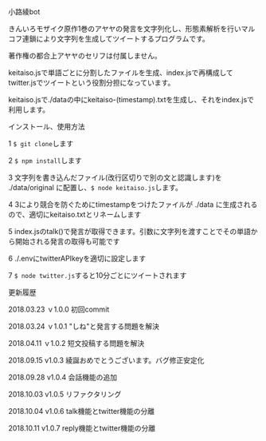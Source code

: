 小路綾bot

きんいろモザイク原作1巻のアヤヤの発言を文字列化し、形態素解析を行いマルコフ連鎖により文字列を生成してツイートするプログラムです。  

著作権の都合上アヤヤのセリフは付属しません。   

keitaiso.jsで単語ごとに分割したファイルを生成、index.jsで再構成してtwitter.jsでツイートという役割分担になっています。  

keitaiso.jsで./dataの中にkeitaiso-(timestamp).txtを生成し、それをindex.jsで利用します。  

インストール、使用方法  

1 `$ git clone`します  

2 `$ npm install`します  

3 文字列を書き込んだファイル(改行区切りで別の文と認識します)を ./data/original に配置し、`$ node keitaiso.js`します。  

4 3により競合を防ぐためにtimestampをつけたファイルが ./data に生成されるので、適切にkeitaiso.txtとリネームします  

5 index.jsのtalk()で発言が取得できます。引数に文字列を渡すことでその単語から開始される発言の取得も可能です


6 ./.envにtwitterAPIkeyを適切に設定します  

7 `$ node twitter.js`すると10分ごとにツイートされます　 

更新履歴

2018.03.23  ｖ1.0.0  初回commit

2018.03.24  ｖ1.0.1  "しね"と発言する問題を解決

2018.04.11  ｖ1.0.2  短文投稿する問題を解決

2018.09.15  v1.0.3  綾誕おめでとうございます。バグ修正安定化

2018.09.28  v1.0.4  会話機能の追加

2018.10.03  v1.0.5  リファクタリング

2018.10.04  v1.0.6  talk機能とtwitter機能の分離

2018.10.11  v1.0.7  reply機能とtwitter機能の分離